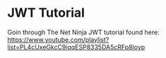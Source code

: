 # JWT Tutorial

Goin through The Net Ninja JWT tutorial found here:
https://www.youtube.com/playlist?list=PL4cUxeGkcC9iqqESP8335DA5cRFp8loyp

